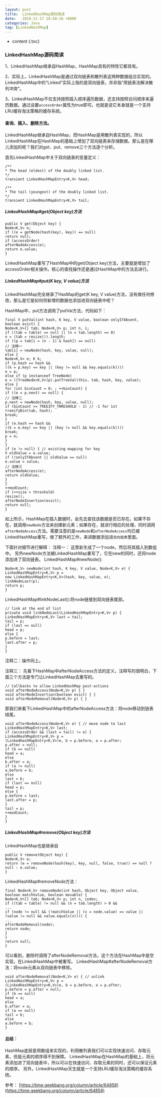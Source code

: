 ```yaml
---
layout: post
title:  LinkedHashMap源码简读
date:   2018-12-17 18:50:16 +0800
categories: Java
tag: [LinkedHashMap]
---
```


* content
{:toc}



### LinkedHashMap源码简读

1、LinkedHashMap继承自HashMap，HashMap具有的特性它都具有。

2、实际上，LinkedHashMap是通过双向链表和散列表这两种数据组合实现的。LinkedHashMap中的“Linked”实际上指的是双向链表，并非指“用链表法解决散列冲突”。

3、LinkedHashMap不仅支持按照插入顺序遍历数据，还支持按照访问顺序来遍历数据。通过设置`accessOrder`属性为true即可。也就是说它本身就是一个支持LRU缓存淘汰策略的缓存系统。

#### 查询、插入、删除方法。
LinkedHashMap继承自HashMap，而HashMap是用散列表实现的，所以LinkedHashMap在HashMap的基础上增加了双向链表来存储数据。那么是在哪儿添加的呢？我们对get、put、remove三个方法逐个分析。

首先LinkedHashMap中关于双向链表的变量定义：
```
/**
* The head (eldest) of the doubly linked list.
*/
transient LinkedHashMapEntry<K,V> head;

/**
* The tail (youngest) of the doubly linked list.
*/
transient LinkedHashMapEntry<K,V> tail;
```

##### LinkedHashMap#get(Object key)方法
```
public V get(Object key) {
Node<K,V> e;
if ((e = getNode(hash(key), key)) == null)
return null;
if (accessOrder)
afterNodeAccess(e);
return e.value;
}
```
LinkedHashMap重写了HashMap中的get(Object key)方法，主要就是增加了accessOrder相关操作。核心的查找操作还是通过HashMap中的方法去进行。

##### LinkedHashMap#put(K key, V value)方法
LinkedHashMap完全继承了HasMap的get(K key, V value)方法，没有做任何修改，那么是它是如何将新增的数据也添加进双向链表中呢？

HashMap中，put方法调用了putVal方法，代码如下：
```
final V putVal(int hash, K key, V value, boolean onlyIfAbsent,
boolean evict) {
Node<K,V>[] tab; Node<K,V> p; int n, i;
if ((tab = table) == null || (n = tab.length) == 0)
n = (tab = resize()).length;
if ((p = tab[i = (n - 1) & hash]) == null)
// 注释一
tab[i] = newNode(hash, key, value, null);
else {
Node<K,V> e; K k;
if (p.hash == hash &&
((k = p.key) == key || (key != null && key.equals(k))))
e = p;
else if (p instanceof TreeNode)
e = ((TreeNode<K,V>)p).putTreeVal(this, tab, hash, key, value);
else {
for (int binCount = 0; ; ++binCount) {
if ((e = p.next) == null) {
// 注释二
p.next = newNode(hash, key, value, null);
if (binCount >= TREEIFY_THRESHOLD - 1) // -1 for 1st
treeifyBin(tab, hash);
break;
}
if (e.hash == hash &&
((k = e.key) == key || (key != null && key.equals(k))))
break;
p = e;
}
}
if (e != null) { // existing mapping for key
V oldValue = e.value;
if (!onlyIfAbsent || oldValue == null)
e.value = value;
// 注释三
afterNodeAccess(e);
return oldValue;
}
}
++modCount;
if (++size > threshold)
resize();
afterNodeInsertion(evict);
return null;
}
```
如上所示，HashMap在插入数据时，会先去查找该数据是否已存在。如果不存在，就调用`newNode`方法来创建新元素；如果存在，就进行相应的处理，同时调用`afterNodeAccess`方法。需要注意的是`newNode`和`afterNodeAccess`均已被LinkedHashMap重写，做了额外的工作，来讲数据添加进`双向链表`里面。

下面针对细节进行解释：
注释一：
这里新生成了一个node，然后将其插入到数组中。
另外newNode方法被LinkedHashMap重写了，它在new的同时，还将node添加进了双向链表。
LinkedHashMap#newNode():
```
Node<K,V> newNode(int hash, K key, V value, Node<K,V> e) {
LinkedHashMapEntry<K,V> p =
new LinkedHashMapEntry<K,V>(hash, key, value, e);
linkNodeLast(p);
return p;
}
```
LinkedHashMap#linkNodeLast():将node链接到双向链表尾部。
```
// link at the end of list
private void linkNodeLast(LinkedHashMapEntry<K,V> p) {
LinkedHashMapEntry<K,V> last = tail;
tail = p;
if (last == null)
head = p;
else {
p.before = last;
last.after = p;
}
}
```

注释二：操作同上。

注释三：
先看下HashMap中afterNodeAccess方法的定义，注释写的很明白，下面三个方法是专门让LinkedHashMap去重写的。
```
// Callbacks to allow LinkedHashMap post-actions
void afterNodeAccess(Node<K,V> p) { }
void afterNodeInsertion(boolean evict) { }
void afterNodeRemoval(Node<K,V> p) { }
```
那我们来看下LinkedHashMap中的afterNodeAccess方法：将node移动到链表结尾。
```
void afterNodeAccess(Node<K,V> e) { // move node to last
LinkedHashMapEntry<K,V> last;
if (accessOrder && (last = tail) != e) {
LinkedHashMapEntry<K,V> p =
(LinkedHashMapEntry<K,V>)e, b = p.before, a = p.after;
p.after = null;
if (b == null)
head = a;
else
b.after = a;
if (a != null)
a.before = b;
else
last = b;
if (last == null)
head = p;
else {
p.before = last;
last.after = p;
}
tail = p;
++modCount;
}
}
```

##### LinkedHashMap#remove(Object key)方法
LinkedHashMap也是继承自
```
public V remove(Object key) {
Node<K,V> e;
return (e = removeNode(hash(key), key, null, false, true)) == null ?
null : e.value;
}
```
LinkedHashMap#removeNode方法：
```
final Node<K,V> removeNode(int hash, Object key, Object value,
boolean matchValue, boolean movable) {
Node<K,V>[] tab; Node<K,V> p; int n, index;
if ((tab = table) != null && (n = tab.length) > 0 &&
...
if (node != null && (!matchValue || (v = node.value) == value ||
(value != null && value.equals(v)))) {
...
afterNodeRemoval(node);
return node;
}
}
return null;
}
```

可以看到，删除时调用了afterNodeRemoval方法，这个方法在HashMap中是空实现，在LinkedHashMap中被重写。
LinkedHashMap#afterNodeRemoval方法：将node元素从双向链表中移除。
```
void afterNodeRemoval(Node<K,V> e) { // unlink
LinkedHashMapEntry<K,V> p =
(LinkedHashMapEntry<K,V>)e, b = p.before, a = p.after;
p.before = p.after = null;
if (b == null)
head = a;
else
b.after = a;
if (a == null)
tail = b;
else
a.before = b;
}
```

#### 总结：
HashMap底层是用数组来实现的，利用散列表我们可以实现快速访问、存取元素，但是元素的顺序得不到保障。
LinkedHashMap在HashMap的基础上，将元素添加进了双向链表中，所以可以在快速访问、存取元素的同时，还可以保证元素的顺序。
另外，LinkedHashMap天生就是一个支持LRU缓存淘汰策略的缓存系统。

参考：
[https://time.geekbang.org/column/article/64858](https://time.geekbang.org/column/article/64858)

